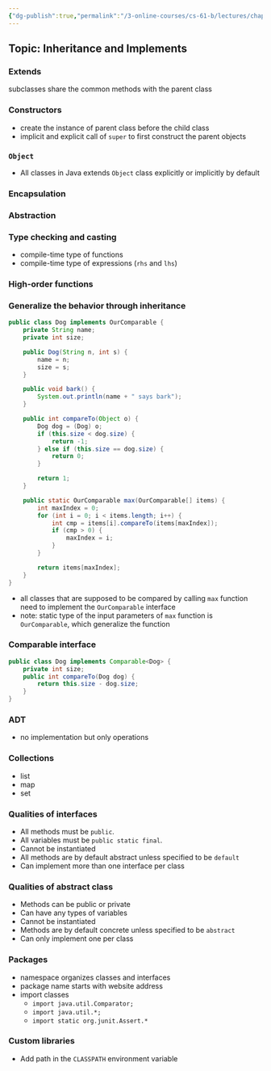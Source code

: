 ```yaml
---
{"dg-publish":true,"permalink":"/3-online-courses/cs-61-b/lectures/chapter-4/cs-61-b-2018-spring-learning-notes-chapter-4/","noteIcon":"","created":"2024-01-31T22:49:21.370+01:00","updated":"2024-01-31T22:56:14.855+01:00"}
---
```


## Topic: Inheritance and Implements

### Extends
subclasses share the common methods with the parent class
### Constructors
- create the instance of parent class before the child class
- implicit and explicit call of `super` to first construct the parent objects
### `Object`
- All classes in Java extends `Object` class explicitly or implicitly by default
### Encapsulation
### Abstraction
### Type checking and casting
- compile-time type of functions
- compile-time type of expressions (`rhs` and `lhs`)
### High-order functions
### Generalize the behavior through inheritance
```java
public class Dog implements OurComparable {
    private String name;
    private int size;

    public Dog(String n, int s) {
        name = n;
        size = s;
    }

    public void bark() {
        System.out.println(name + " says bark");
    }

    public int compareTo(Object o) {
        Dog dog = (Dog) o;
        if (this.size < dog.size) {
            return -1;
        } else if (this.size == dog.size) {
            return 0;
        }

        return 1;
    }

    public static OurComparable max(OurComparable[] items) {
        int maxIndex = 0;
        for (int i = 0; i < items.length; i++) {
            int cmp = items[i].compareTo(items[maxIndex]);
            if (cmp > 0) {
                maxIndex = i;
            }
        }

        return items[maxIndex];
    }
}
```
- all classes that are supposed to be compared by calling `max` function need to implement the `OurComparable` interface
- note: static type of the input parameters of `max` function is `OurComparable`, which generalize the function

### Comparable interface
```java
public class Dog implements Comparable<Dog> {
    private int size;
    public int compareTo(Dog dog) {
        return this.size - dog.size;
    }
}
```
### ADT
- no implementation but only operations
### Collections
- list
- map
- set
### Qualities of interfaces
- All methods must be `public`.
- All variables must be `public static final`.
- Cannot be instantiated
- All methods are by default abstract unless specified to be `default`
- Can implement more than one interface per class
### Qualities of abstract class
- Methods can be public or private
- Can have any types of variables
- Cannot be instantiated
- Methods are by default concrete unless specified to be `abstract`
- Can only implement one per class
### Packages
- namespace organizes classes and interfaces
- package name starts with website address
- import classes
    - `import java.util.Comparator;`
    - `import java.util.*;`
    - `import static org.junit.Assert.*`
### Custom libraries
- Add path in the `CLASSPATH` environment variable